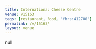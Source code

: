 ```yaml
---
title: International Cheese Centre
venue: v15163
tags: [restaurant, food, "fhrs:412700"]
permalink: /v/15163/
layout: venue
---
```

null